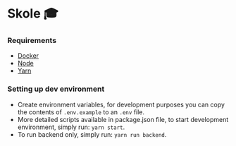 # Skole :mortar_board:

### Requirements
- [Docker](https://www.docker.com/)
- [Node](https://nodejs.org/en/)
- [Yarn](https://yarnpkg.com/lang/en/)

### Setting up dev environment
- Create environment variables, for development purposes you can copy the contents of `.env.example` to an `.env` file.
- More detailed scripts available in package.json file, to start development environment, simply run: `yarn start`.
- To run backend only, simply run: `yarn run backend`.